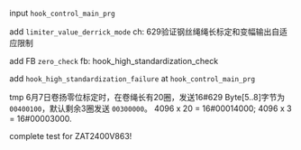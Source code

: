 input `hook_control_main_prg`

add `limiter_value_derrick_mode` ch: 629验证钢丝绳绳长标定和变幅输出自适应限制

add FB `zero_check` fb: hook_high_standardization_check

add `hook_high_standardization_failure` at `hook_control_main_prg`

tmp 6月7日卷扬零位标定时，在卷绳长有20圈，发送16#629 Byte[5..8]字节为 `00400100`，默认剩余3圈发送 `00300000`。
4096 x 20 = 16#00014000; 4096 x 3 = 16#00003000.

complete test for ZAT2400V863!